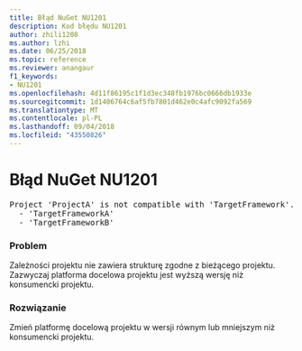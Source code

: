 ```yaml
---
title: Błąd NuGet NU1201
description: Kod błędu NU1201
author: zhili1208
ms.author: lzhi
ms.date: 06/25/2018
ms.topic: reference
ms.reviewer: anangaur
f1_keywords:
- NU1201
ms.openlocfilehash: 4d11f86195c1f1d3ec348fb1976bc0666db1933e
ms.sourcegitcommit: 1d1406764c6af5fb7801d462e0c4afc9092fa569
ms.translationtype: MT
ms.contentlocale: pl-PL
ms.lasthandoff: 09/04/2018
ms.locfileid: "43550826"
---
```

# <a name="nuget-error-nu1201"></a>Błąd NuGet NU1201

<pre>Project 'ProjectA' is not compatible with 'TargetFramework'. Project 'ProjectA' supports:<br/>  - 'TargetFrameworkA'<br/>  - 'TargetFrameworkB'</pre>

### <a name="issue"></a>Problem
Zależności projektu nie zawiera strukturę zgodne z bieżącego projektu. Zazwyczaj platforma docelowa projektu jest wyższą wersję niż konsumencki projektu.

### <a name="solution"></a>Rozwiązanie
Zmień platformę docelową projektu w wersji równym lub mniejszym niż konsumencki projektu.

